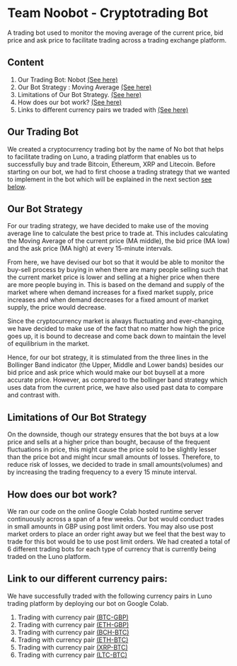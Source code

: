 # Team Noobot - Cryptotrading Bot 
A trading bot used to monitor the moving average of the current price, bid price and ask price to facilitate trading across a trading exchange platform. 



## **Content** 
1. Our Trading Bot: Nobot [(See here)](#Our-Trading-Bot)
2. Our Bot Strategy : Moving Average [(See here)](#Our-Bot-Strategy)
3. Limitations of Our Bot Strategy. [(See here)](#Limitations-of-Our-Bot-Strategy)
4. How does our bot work? [(See here)](#How-does-our-bot-work)
5. Links to different currency pairs we traded with [(See here)](#Link-to-our-different-currency-pairs)



## Our Trading Bot 
We created a cryptocurrency trading bot by the name of No bot that helps to facilitate trading on Luno, a trading platform that enables us to successfully buy and trade Bitcoin, Ethereum, XRP and Litecoin. Before starting on our bot, we had to first choose a trading strategy that we wanted to implement in the bot which will be explained in the next section [see below](#Our-Bot-Strategy).



## Our Bot Strategy 
For our trading strategy, we have decided to make use of the moving average line to calculate the best price to trade at. This includes calculating the Moving Average of the current price (MA middle), the bid price (MA low) and the ask price (MA high) at every 15-minute intervals. 


From here, we have devised our bot so that it would be able to monitor the buy-sell process by buying in when there are many people selling such that the current market price is lower and selling at a higher price when there are more people buying in. This is based on the demand and supply of the market where when demand increases for a fixed market supply, price increases and when demand decreases for a fixed amount of market supply, the price would decrease. 


Since the cryptocurrency market is always fluctuating and ever-changing, we have decided to make use of the fact that no matter how high the price goes up, it is bound to decrease and come back down to maintain the level of equilibrium in the market. 


Hence, for our bot strategy, it is stimulated from the three lines in the Bollinger Band indicator (the Upper, Middle and Lower bands) besides our bid price and ask price which would make our bot buysell at a more accurate price. However, as compared to the bollinger band strategy which uses data from the current price, we have also used past data to compare and contrast with. 



## Limitations of Our Bot Strategy
On the downside, though our strategy ensures that the bot buys at a low price and sells at a higher price than bought, because of the frequent fluctuations in price, this might cause the price sold to be slightly lesser than the price bot and might incur small amounts of losses. Therefore, to reduce risk of losses, we decided to trade in small amounts(volumes) and by increasing the trading frequency to a every 15 minute interval.



## How does our bot work? 
We ran our code on the online Google Colab hosted runtime server continuously across a span of a few weeks. Our bot would conduct trades in small amounts in GBP using post limit orders. You may also use post market orders to place an order right away but we feel that the best way to trade for this bot would be to use post limit orders. We had created a total of 6 different trading bots for each type of currency that is currently being traded on the Luno platform. 



## Link to our different currency pairs:
We have successfully traded with the following currency pairs in Luno trading platform by deploying our bot on Google Colab.

1. Trading with currency pair [(BTC-GBP)](./BTCGBP.ipynb)
2. Trading with currency pair [(ETH-GBP)](./ETHGBP.ipynb)
3. Trading with currency pair [(BCH-BTC)](./BCHXBT.ipynb)
4. Trading with currency pair [(ETH-BTC)](./ETHBTC.ipynb)
5. Trading with currency pair [(XRP-BTC)](./XRPBTC.ipynb)
6. Trading with currency pair [(LTC-BTC)](./LTCBTC.ipynb)


